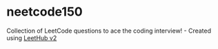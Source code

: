 # neetcode150
Collection of LeetCode questions to ace the coding interview! - Created using [LeetHub v2](https://github.com/arunbhardwaj/LeetHub-2.0)
